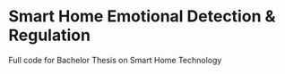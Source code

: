 # Smart Home Emotional Detection & Regulation

Full code for Bachelor Thesis on Smart Home Technology
